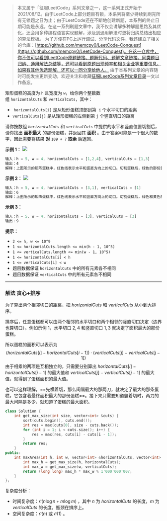 > 本文属于「征服LeetCode」系列文章之一，这一系列正式开始于2021/08/12。由于LeetCode上部分题目有锁，本系列将至少持续到刷完所有无锁题之日为止；由于LeetCode还在不断地创建新题，本系列的终止日期可能是永远。在这一系列刷题文章中，我不仅会讲解多种解题思路及其优化，还会用多种编程语言实现题解，涉及到通用解法时更将归纳总结出相应的算法模板。
> <b></b>
> 为了方便在PC上运行调试、分享代码文件，我还建立了相关的仓库：[https://github.com/memcpy0/LeetCode-Conquest](https://github.com/memcpy0/LeetCode-Conquest)。在这一仓库中，你不仅可以看到LeetCode原题链接、题解代码、题解文章链接、同类题目归纳、通用解法总结等，还可以看到原题出现频率和相关企业等重要信息。如果有其他优选题解，还可以一同分享给他人。
> <b></b>
> 由于本系列文章的内容随时可能发生更新变动，欢迎关注和收藏[征服LeetCode系列文章目录](https://memcpy0.blog.csdn.net/article/details/119656559)一文以作备忘。

矩形蛋糕的高度为 `h` 且宽度为 `w`，给你两个整数数组 `horizontalCuts` 和 `verticalCuts`，其中：
-  `horizontalCuts[i]` 是从矩形蛋糕顶部到第  `i` 个水平切口的距离
- `verticalCuts[j]` 是从矩形蛋糕的左侧到第 `j` 个竖直切口的距离

请你按数组 _`horizontalCuts`_ 和 _`verticalCuts`_ 中提供的水平和竖直位置切割后，请你找出 **面积最大** 的那份蛋糕，并返回其 **面积** 。由于答案可能是一个很大的数字，因此需要将结果 **对** `109 + 7` **取余** 后返回。

**示例 1：**
![](https://assets.leetcode-cn.com/aliyun-lc-upload/uploads/2020/05/30/leetcode_max_area_2.png)
```js
输入：h = 5, w = 4, horizontalCuts = [1,2,4], verticalCuts = [1,3]
输出：4 
解释：上图所示的矩阵蛋糕中，红色线表示水平和竖直方向上的切口。切割蛋糕后，绿色的那份蛋糕面积最大。
```
**示例 2：**
![](https://assets.leetcode-cn.com/aliyun-lc-upload/uploads/2020/05/30/leetcode_max_area_3.png)
```js
输入：h = 5, w = 4, horizontalCuts = [3,1], verticalCuts = [1]
输出：6
解释：上图所示的矩阵蛋糕中，红色线表示水平和竖直方向上的切口。切割蛋糕后，绿色和黄色的两份蛋糕面积最大。
```
**示例 3：**
```js
输入：h = 5, w = 4, horizontalCuts = [3], verticalCuts = [3]
输出：9
```
**提示：**
- `2 <= h, w <= 10^9`
- `1 <= horizontalCuts.length <= min(h - 1, 10^5)`
- `1 <= verticalCuts.length <= min(w - 1, 10^5)`
- `1 <= horizontalCuts[i] < h`
- `1 <= verticalCuts[i] < w`
- 题目数据保证 `horizontalCuts` 中的所有元素各不相同
- 题目数据保证 `verticalCuts` 中的所有元素各不相同

---
### 解法 贪心+排序
为了算出两个相邻切口的距离，把 $\textit{horizontalCuts}$ 和 $\textit{verticalCuts}$ 从小到大排序。

排序后，任意蛋糕都可以由两个相邻的水平切口和两个相邻的竖直切口决定（边界也算切口）。例如示例 1，水平切口 $2,4$ 和竖直切口 $1,3$ 就决定了面积最大的那份蛋糕。

所以蛋糕的面积可以表示为
$$(\textit{horizontalCuts}[i] - \textit{horizontalCuts}[i-1])\cdot (\textit{verticalCuts}[j] - \textit{verticalCuts}[j-1])$$
由于相乘的两项是互相独立的，只需要分别算出 $\textit{horizontalCuts}[i] - \textit{horizontalCuts}[i-1]$ 的最大值和 $\textit{verticalCuts}[j] - \textit{verticalCuts}[j-1]$ 的最大值，就得到了蛋糕面积的最大值。

也可以这样理解，==先横着切，那么间隔最大的那两刀，就决定了最大的那条蛋糕，它包含着最终面积最大的那份蛋糕==。接下来只需要知道竖着切时，两刀的最大间隔是多少，就知道了蛋糕的最大面积。
```cpp
class Solution {
    int get_max_size(int size, vector<int> &cuts) {
        sort(cuts.begin(), cuts.end());
        int res = max(cuts[0], size - cuts.back());
        for (int i = 1; i < cuts.size(); i++) {
            res = max(res, cuts[i] - cuts[i - 1]);
        }
        return res;
    }
public:
    int maxArea(int h, int w, vector<int> &horizontalCuts, vector<int> &verticalCuts) {
        int max_h = get_max_size(h, horizontalCuts);
        int max_w = get_max_size(w, verticalCuts);
        return (long long) max_h * max_w % 1'000'000'007;
    }
};
```
复杂度分析：
- 时间复杂度：$\mathcal{O}(n\log n + m\log m)$ ，其中 $n$ 为 $\textit{horizontalCuts}$ 的长度，$m$ 为 $\textit{verticalCuts}$ 的长度。瓶颈在排序上。
- 空间复杂度：$\mathcal{O}(n)$ 或 $\mathcal{O}(1)$ 。